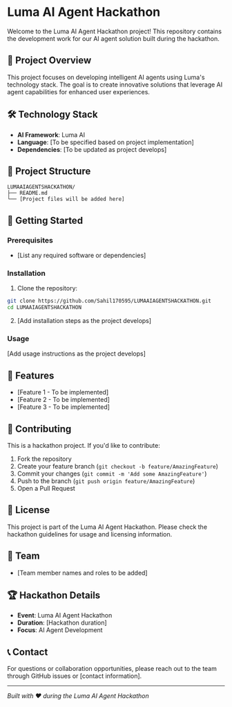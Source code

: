 # Luma AI Agent Hackathon

Welcome to the Luma AI Agent Hackathon project! This repository contains the development work for our AI agent solution built during the hackathon.

## 🚀 Project Overview

This project focuses on developing intelligent AI agents using Luma's technology stack. The goal is to create innovative solutions that leverage AI agent capabilities for enhanced user experiences.

## 🛠️ Technology Stack

- **AI Framework**: Luma AI
- **Language**: [To be specified based on project implementation]
- **Dependencies**: [To be updated as project develops]

## 📁 Project Structure

```
LUMAAIAGENTSHACKATHON/
├── README.md
└── [Project files will be added here]
```

## 🚀 Getting Started

### Prerequisites

- [List any required software or dependencies]

### Installation

1. Clone the repository:
```bash
git clone https://github.com/Sahil170595/LUMAAIAGENTSHACKATHON.git
cd LUMAAIAGENTSHACKATHON
```

2. [Add installation steps as the project develops]

### Usage

[Add usage instructions as the project develops]

## 🎯 Features

- [Feature 1 - To be implemented]
- [Feature 2 - To be implemented]
- [Feature 3 - To be implemented]

## 🤝 Contributing

This is a hackathon project. If you'd like to contribute:

1. Fork the repository
2. Create your feature branch (`git checkout -b feature/AmazingFeature`)
3. Commit your changes (`git commit -m 'Add some AmazingFeature'`)
4. Push to the branch (`git push origin feature/AmazingFeature`)
5. Open a Pull Request

## 📝 License

This project is part of the Luma AI Agent Hackathon. Please check the hackathon guidelines for usage and licensing information.

## 👥 Team

- [Team member names and roles to be added]

## 🏆 Hackathon Details

- **Event**: Luma AI Agent Hackathon
- **Duration**: [Hackathon duration]
- **Focus**: AI Agent Development

## 📞 Contact

For questions or collaboration opportunities, please reach out to the team through GitHub issues or [contact information].

---

*Built with ❤️ during the Luma AI Agent Hackathon*
